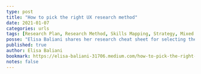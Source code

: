 ```yaml
---
type: post
title: "How to pick the right UX research method"
date: 2021-01-07
categories: urls
tags: [Research Plan, Research Method, Skills Mapping, Strategy, Mixed Methods, Qualitative, Quantitative]
posse: "Elisa Baliani shares her research cheat sheet for selecting the right research method and tips for better planning. Mixed methods FTW!"
published: true
author: Elisa Baliani
bookmark: https://elisa-baliani-31706.medium.com/how-to-pick-the-right-ux-research-method-d8b08a881c0
notes: false
---
```

